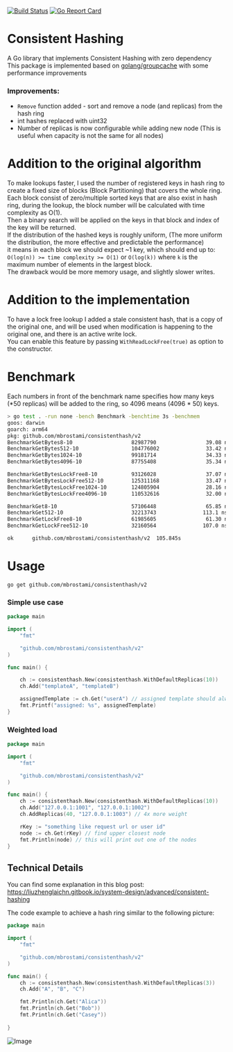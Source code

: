 [![Build Status](https://travis-ci.com/mbrostami/consistenthash.svg?branch=master)](https://travis-ci.com/mbrostami/consistenthash)
[![Go Report Card](https://goreportcard.com/badge/github.com/mbrostami/consistenthash)](https://goreportcard.com/report/github.com/mbrostami/consistenthash)

# Consistent Hashing

A Go library that implements Consistent Hashing with zero dependency   
This package is implemented based on [golang/groupcache](https://github.com/golang/groupcache) with some performance improvements

### Improvements:

- `Remove` function added - sort and remove a node (and replicas) from the hash ring
- int hashes replaced with uint32
- Number of replicas is now configurable while adding new node (This is useful when capacity is not the same for all nodes)

# Addition to the original algorithm
To make lookups faster, I used the number of registered keys in hash ring to create a fixed size of blocks (Block Partitioning) that covers the whole ring.  
Each block consist of zero/multiple sorted keys that are also exist in hash ring, during the lookup, the block number will be calculated with time complexity as O(1).  
Then a binary search will be applied on the keys in that block and index of the key will be returned.   
If the distribution of the hashed keys is roughly uniform, (The more uniform the distribution, the more effective and predictable the performance)       
it means in each block we should expect ~1 key, which should end up to: `O(log(n)) >= time complexity >= O(1)` or `O(log(k))` where `k` is the maximum number of elements in the largest block.   
The drawback would be more memory usage, and slightly slower writes.        


# Addition to the implementation
To have a lock free lookup I added a stale consistent hash, that is a copy of the original one, and will be used when modification is happening to the original one, and there is an active write lock.    
You can enable this feature by passing `WithReadLockFree(true)` as option to the constructor.   

# Benchmark
Each numbers in front of the benchmark name specifies how many keys (*50 replicas) will be added to the ring, so 4096 means (4096 * 50) keys.   
```bash
> go test . -run none -bench Benchmark -benchtime 3s -benchmem                                                                                                                                                                                                                                                                                                                                                               ─╯
goos: darwin
goarch: arm64
pkg: github.com/mbrostami/consistenthash/v2
BenchmarkGetBytes8-10                   82987790                39.08 ns/op            0 B/op          0 allocs/op
BenchmarkGetBytes512-10                 104776002               33.42 ns/op            0 B/op          0 allocs/op
BenchmarkGetBytes1024-10                99181714                34.33 ns/op            0 B/op          0 allocs/op
BenchmarkGetBytes4096-10                87755408                35.34 ns/op            0 B/op          0 allocs/op

BenchmarkGetBytesLockFree8-10           93126028                37.07 ns/op            0 B/op          0 allocs/op
BenchmarkGetBytesLockFree512-10         125311168               33.47 ns/op            0 B/op          0 allocs/op
BenchmarkGetBytesLockFree1024-10        124805904               28.16 ns/op            0 B/op          0 allocs/op
BenchmarkGetBytesLockFree4096-10        110532616               32.00 ns/op            0 B/op          0 allocs/op

BenchmarkGet8-10                        57106448                65.85 ns/op           16 B/op          1 allocs/op
BenchmarkGet512-10                      32213743               113.1 ns/op            16 B/op          1 allocs/op
BenchmarkGetLockFree8-10                61985605                61.30 ns/op           16 B/op          1 allocs/op
BenchmarkGetLockFree512-10              32160564               107.0 ns/op            16 B/op          1 allocs/op

ok      github.com/mbrostami/consistenthash/v2  105.845s


```
# Usage

`go get github.com/mbrostami/consistenthash/v2`

### Simple use case
```go
package main

import (
	"fmt"

	"github.com/mbrostami/consistenthash/v2"
)

func main() {

	ch := consistenthash.New(consistenthash.WithDefaultReplicas(10))
	ch.Add("templateA", "templateB")

	assignedTemplate := ch.Get("userA") // assigned template should always be the same for `userA`
	fmt.Printf("assigned: %s", assignedTemplate)
}
```

### Weighted load


```go
package main

import (
	"fmt"

	"github.com/mbrostami/consistenthash/v2"
)

func main() {
	ch := consistenthash.New(consistenthash.WithDefaultReplicas(10))
	ch.Add("127.0.0.1:1001", "127.0.0.1:1002")
	ch.AddReplicas(40, "127.0.0.1:1003") // 4x more weight

	rKey := "something like request url or user id"
	node := ch.Get(rKey) // find upper closest node
	fmt.Println(node) // this will print out one of the nodes
}

```

## Technical Details

You can find some explanation in this blog post: https://liuzhenglaichn.gitbook.io/system-design/advanced/consistent-hashing  

The code example to achieve a hash ring similar to the following picture:  
```go
package main

import (
	"fmt"

	"github.com/mbrostami/consistenthash/v2"
)

func main() {
	ch := consistenthash.New(consistenthash.WithDefaultReplicas(3))
	ch.Add("A", "B", "C")

	fmt.Println(ch.Get("Alica")) 
	fmt.Println(ch.Get("Bob")) 
	fmt.Println(ch.Get("Casey")) 
	
}

```

![Image](https://1865312850-files.gitbook.io/~/files/v0/b/gitbook-legacy-files/o/assets%2F-M4Bkp-b8HYQgJF1rkOc%2F-M5FwA4YIBAqAjZvdVpU%2F-M5FyQai2CtC2j4GGr5K%2Fimage.png?alt=media&token=77d5d346-f37f-4f28-8f64-66a1627d2deb)
